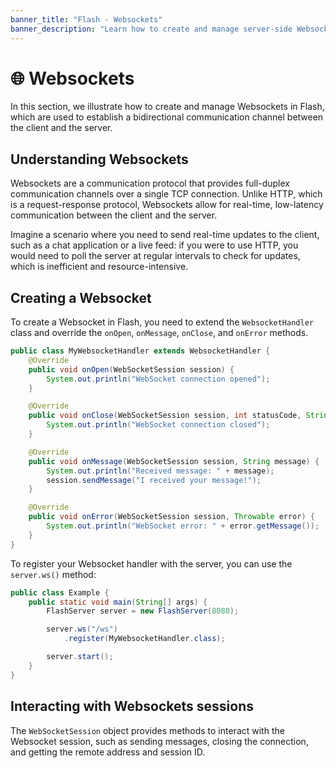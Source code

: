 ```yaml
---
banner_title: "Flash - Websockets"
banner_description: "Learn how to create and manage server-side Websockets in Flash."
---
```


# 🌐 Websockets

In this section, we illustrate how to create and manage Websockets in Flash, which are used to establish a bidirectional communication channel between the client and the server.

## Understanding Websockets

Websockets are a communication protocol that provides full-duplex communication channels over a single TCP connection.
Unlike HTTP, which is a request-response protocol, Websockets allow for real-time, low-latency communication between the client and the server.

Imagine a scenario where you need to send real-time updates to the client, such as a chat application or a live feed: if you were to use HTTP,
you would need to poll the server at regular intervals to check for updates, which is inefficient and resource-intensive.

## Creating a Websocket

To create a Websocket in Flash, you need to extend the `WebsocketHandler` class and override the `onOpen`, `onMessage`, `onClose`, and `onError` methods.

```java
public class MyWebsocketHandler extends WebsocketHandler {
    @Override
    public void onOpen(WebSocketSession session) {
        System.out.println("WebSocket connection opened");
    }

    @Override
    public void onClose(WebSocketSession session, int statusCode, String reason) {
        System.out.println("WebSocket connection closed");
    }

    @Override
    public void onMessage(WebSocketSession session, String message) {
        System.out.println("Received message: " + message);
        session.sendMessage("I received your message!");
    }

    @Override
    public void onError(WebSocketSession session, Throwable error) {
        System.out.println("WebSocket error: " + error.getMessage());
    }
}
```

To register your Websocket handler with the server, you can use the `server.ws()` method:

```java
public class Example {
    public static void main(String[] args) {
        FlashServer server = new FlashServer(8080);

        server.ws("/ws")
            .register(MyWebsocketHandler.class);

        server.start();
    }
}
``` 

## Interacting with Websockets sessions

The `WebSocketSession` object provides methods to interact with the Websocket session, such as sending messages, closing the connection, and getting the remote address and session ID.
